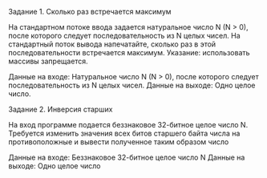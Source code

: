 Задание 1. Сколько раз встречается максимум

На стандартном потоке ввода задается натуральное число N (N > 0), после которого следует последовательность из N целых чисел. На стандартный поток вывода напечатайте, сколько раз в этой последовательности встречается максимум.
Указание: использовать массивы запрещается.

Данные на входе: Натуральное число N (N > 0), после которого следует последовательность из N целых чисел.
Данные на выходе: Одно целое число.

Задание 2. Инверсия старших

На вход программе подается беззнаковое 32-битное целое число N. Требуется изменить значения всех битов старшего байта числа на противоположные и вывести полученное таким образом число

Данные на входе: Беззнаковое 32-битное целое число N
Данные на выходе: Одно целое число
